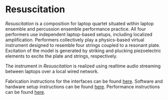 # Resuscitation

*Resuscitation* is a composition for laptop quartet situated within laptop ensemble and percussion ensemble performance practice. All four performers use independent laptop-based setups, including localized amplification. Performers collectively play a physics-based virtual instrument designed to resemble four strings coupled to a resonant plate. Excitation of the model is generated by striking and plucking piezoelectric elements to excite the plate and strings, respectively.

The instrument in *Resuscitation* is realized using realtime audio streaming between laptops over a local wired network.

Fabrication instructions for the interfaces can be found [here](fabrication).
Software and hardware setup instructions can be found [here](setup).
Performance instructions can be found [here](performance).